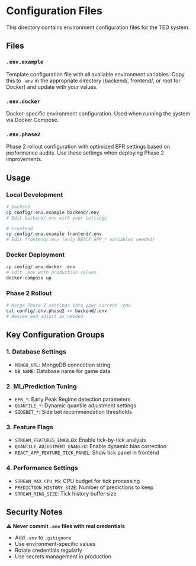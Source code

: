 # Configuration Files

This directory contains environment configuration files for the TED system.

## Files

### `.env.example`
Template configuration file with all available environment variables. Copy this to `.env` in the appropriate directory (backend/, frontend/, or root for Docker) and update with your values.

### `.env.docker`
Docker-specific environment configuration. Used when running the system via Docker Compose.

### `.env.phase2`
Phase 2 rollout configuration with optimized EPR settings based on performance audits. Use these settings when deploying Phase 2 improvements.

## Usage

### Local Development
```bash
# Backend
cp config/.env.example backend/.env
# Edit backend/.env with your settings

# Frontend
cp config/.env.example frontend/.env
# Edit frontend/.env (only REACT_APP_* variables needed)
```

### Docker Deployment
```bash
cp config/.env.docker .env
# Edit .env with production values
docker-compose up
```

### Phase 2 Rollout
```bash
# Merge Phase 2 settings into your current .env
cat config/.env.phase2 >> backend/.env
# Review and adjust as needed
```

## Key Configuration Groups

### 1. Database Settings
- `MONGO_URL`: MongoDB connection string
- `DB_NAME`: Database name for game data

### 2. ML/Prediction Tuning
- `EPR_*`: Early Peak Regime detection parameters
- `QUANTILE_*`: Dynamic quantile adjustment settings
- `SIDEBET_*`: Side bet recommendation thresholds

### 3. Feature Flags
- `STREAM_FEATURES_ENABLED`: Enable tick-by-tick analysis
- `QUANTILE_ADJUSTMENT_ENABLED`: Enable dynamic bias correction
- `REACT_APP_FEATURE_TICK_PANEL`: Show tick panel in frontend

### 4. Performance Settings
- `STREAM_MAX_CPU_MS`: CPU budget for tick processing
- `PREDICTION_HISTORY_SIZE`: Number of predictions to keep
- `STREAM_RING_SIZE`: Tick history buffer size

## Security Notes

⚠️ **Never commit `.env` files with real credentials**
- Add `.env` to `.gitignore`
- Use environment-specific values
- Rotate credentials regularly
- Use secrets management in production